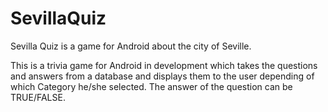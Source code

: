 # SevillaQuiz
Sevilla Quiz is a game for Android about the city of Seville.

This is a trivia game for Android in development which takes the questions and answers from a database and displays them to the user 
depending of which Category he/she selected. The answer of the question can be TRUE/FALSE.
